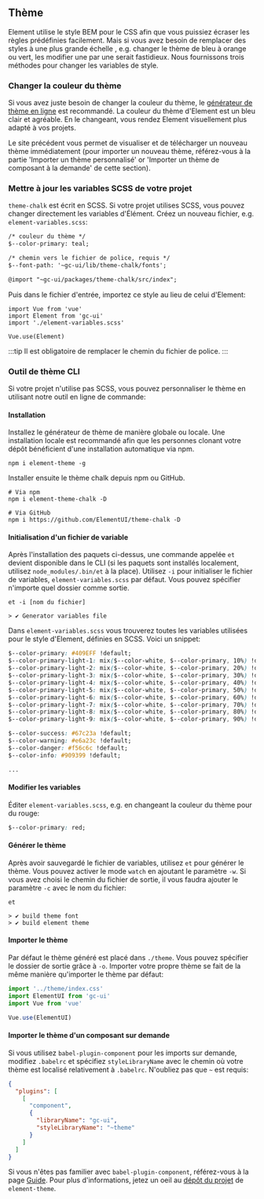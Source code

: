 ## Thème
Element utilise le style BEM pour le CSS afin que vous puissiez écraser les règles prédéfinies facilement. Mais si vous avez besoin de remplacer des styles à une plus grande échelle , e.g. changer le thème de bleu à orange ou vert, les modifier une par une serait fastidieux. Nous fournissons trois méthodes pour changer les variables de style.

### Changer la couleur du thème
Si vous avez juste besoin de changer la couleur du thème, le [générateur de thème en ligne](https://elementui.github.io/theme-chalk-preview/#/en-US) est recommandé. La couleur du thème d'Element est un bleu clair et agréable. En le changeant, vous rendez Element visuellement plus adapté à vos projets.

Le site précédent vous permet de visualiser et de télécharger un nouveau thème immédiatement (pour importer un nouveau thème, référez-vous à la partie 'Importer un thème personnalisé' or 'Importer un thème de composant à la demande' de cette section).

### Mettre à jour les variables SCSS de votre projet
`theme-chalk` est écrit en SCSS. Si votre projet utilises SCSS, vous pouvez changer directement les variables d'Élément. Créez un nouveau fichier, e.g. `element-variables.scss`:

```html
/* couleur du thème */
$--color-primary: teal;

/* chemin vers le fichier de police, requis */
$--font-path: '~gc-ui/lib/theme-chalk/fonts';

@import "~gc-ui/packages/theme-chalk/src/index";
```

Puis dans le fichier d'entrée, importez ce style au lieu de celui d'Element:
```JS
import Vue from 'vue'
import Element from 'gc-ui'
import './element-variables.scss'

Vue.use(Element)
```

:::tip
Il est obligatoire de remplacer le chemin du fichier de police.
:::

### Outil de thème CLI
Si votre projet n'utilise pas SCSS, vous pouvez personnaliser le thème en utilisant notre outil en ligne de commande:

#### <strong>Installation</strong>
Installez le générateur de thème de manière globale ou locale. Une installation locale est recommandé afin que les personnes clonant votre dépôt bénéficient d'une installation automatique via npm.
```shell
npm i element-theme -g
```

Installer ensuite le thème chalk depuis npm ou GitHub.
```shell
# Via npm
npm i element-theme-chalk -D

# Via GitHub
npm i https://github.com/ElementUI/theme-chalk -D
```

#### <strong>Initialisation d'un fichier de variable</strong>
Après l'installation des paquets ci-dessus, une commande appelée `et` devient disponible dans le CLI (si les paquets sont installés localement, utilisez `node_modules/.bin/et` à la place). Utilisez `-i` pour initialiser le fichier de variables, `element-variables.scss` par défaut. Vous pouvez spécifier n'importe quel dossier comme sortie.

```shell
et -i [nom du fichier]

> ✔ Generator variables file
```

Dans `element-variables.scss` vous trouverez toutes les variables utilisées pour le style d'Element, définies en SCSS. Voici un snippet:

```css
$--color-primary: #409EFF !default;
$--color-primary-light-1: mix($--color-white, $--color-primary, 10%) !default; /* 53a8ff */
$--color-primary-light-2: mix($--color-white, $--color-primary, 20%) !default; /* 66b1ff */
$--color-primary-light-3: mix($--color-white, $--color-primary, 30%) !default; /* 79bbff */
$--color-primary-light-4: mix($--color-white, $--color-primary, 40%) !default; /* 8cc5ff */
$--color-primary-light-5: mix($--color-white, $--color-primary, 50%) !default; /* a0cfff */
$--color-primary-light-6: mix($--color-white, $--color-primary, 60%) !default; /* b3d8ff */
$--color-primary-light-7: mix($--color-white, $--color-primary, 70%) !default; /* c6e2ff */
$--color-primary-light-8: mix($--color-white, $--color-primary, 80%) !default; /* d9ecff */
$--color-primary-light-9: mix($--color-white, $--color-primary, 90%) !default; /* ecf5ff */

$--color-success: #67c23a !default;
$--color-warning: #e6a23c !default;
$--color-danger: #f56c6c !default;
$--color-info: #909399 !default;

...
```

#### <strong>Modifier les variables</strong>
Éditer `element-variables.scss`, e.g. en changeant la couleur du thème pour du rouge:
```CSS
$--color-primary: red;
```

#### <strong>Générer le thème</strong>
Après avoir sauvegardé le fichier de variables, utilisez `et` pour générer le thème. Vous pouvez activer le mode `watch` en ajoutant le paramètre `-w`. Si vous avez choisi le chemin du fichier de sortie, il vous faudra ajouter le paramètre `-c` avec le nom du fichier:
```shell
et

> ✔ build theme font
> ✔ build element theme
```

#### <strong>Importer le thème</strong>
Par défaut le thème généré est placé dans `./theme`. Vous pouvez spécifier le dossier de sortie grâce à `-o`. Importer votre propre thème se fait de la même manière qu'importer le thème par défaut:

```javascript
import '../theme/index.css'
import ElementUI from 'gc-ui'
import Vue from 'vue'

Vue.use(ElementUI)
```

#### <strong>Importer le thème d'un composant sur demande</strong>
Si vous utilisez `babel-plugin-component` pour les imports sur demande, modifiez `.babelrc` et spécifiez `styleLibraryName` avec le chemin où votre thème est localisé relativement à `.babelrc`. N'oubliez pas que `~` est requis:
```json
{
  "plugins": [
    [
      "component",
      {
        "libraryName": "gc-ui",
        "styleLibraryName": "~theme"
      }
    ]
  ]
}
```

Si vous n'êtes pas familier avec `babel-plugin-component`, référez-vous à la page <a href="./#/fr-FR/component/quickstart">Guide</a>. Pour plus d'informations, jetez un oeil au [dépôt du projet](https://github.com/ElementUI/element-theme) de `element-theme`.
